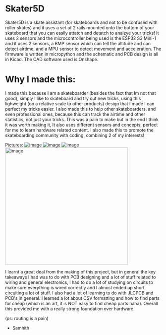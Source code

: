 # Skater5D
Skater5D is a skate assistant (for skateboards and not to be confused with roller skates) and it uses a set of 2 rails mounted onto the bottom of your skateboard that you can easily attatch and detatch to analzye your tricks! It uses 2 sensors and the microcontroller being used is the ESP32 S3 Mini-1 and it uses 2 sensors, a BMP sensor which can tell the altitude and can detect airtime, and a MPU sensor to detect movement and acceleration. The firmware is written in micropython and the schematic and PCB design is all in Kicad. The CAD software used is Onshape.

# Why I made this:
I made this because I am a skateboarder (besides the fact that Im not that good), simply I like to skateboard and try out new tricks, using this lighweight (on a relative scale to other products) design that I made I can perfect my tricks easier. I also made this to help other skateboarders, and even professional ones, because this can track the airtime and other statistics, not just your tricks. This was a pain to make but in the end I think it was worth making it, It also uses different sensors and concepts, perfect for me to learn hardware related content. I also made this to promote the skateboarding community with coding, combining 2 of my interests!

Pictures:
![image](https://github.com/user-attachments/assets/94f93067-b7e2-4621-94e4-e78f912e3421)
![image](https://github.com/user-attachments/assets/ccc2e75d-876b-4caa-a7b9-411f168bafaa)
![image](https://github.com/user-attachments/assets/be2a53b9-e9bb-4d00-8aea-d252043a378c)
<img width="396" height="378" alt="image" src="https://github.com/user-attachments/assets/a5d5646f-89ce-4429-b5cc-2cae1ed110f4" />


I learnt a great deal from the making of this project, but in general the key takeaways I had was to do with PCB designing and a lot of stuff related to wiring and general electronics, I had to do a lot of studying on circuits to make sure everything is wired correctly and I almost ended up short circuiting a lot of stuff. I also had a lot of learning to do with JLCPCB and PCB's in general. I learned a lot about CSV formatting and how to find parts for cheap (which is an art, it is NOT easy to find cheap parts haha). Overall this provided me with a really strong foundation over hardware.

(ps: routing is a pain)

- Samhith
